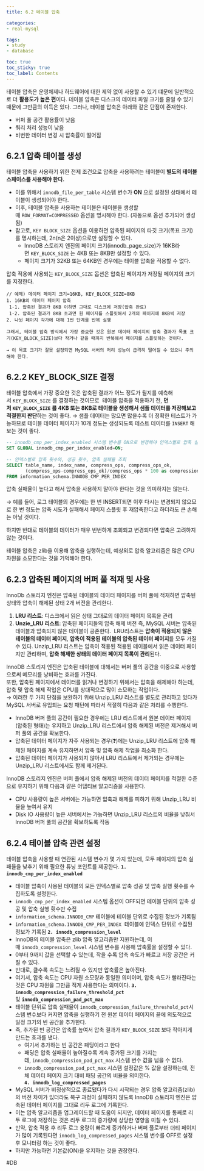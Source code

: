 ```yaml
---
title: 6.2 테이블 압축

categories:
- real-mysql

tags:
- study
- database

toc: true
toc_sticky: true
toc_label: Contents
---
```


테이블 압축은 운영체제나 하드웨어에 대한 제약 없이 사용할 수 있기 떄문에 일반적으로 더 **활용도가 높은 편**이다.
테이블 압축은 디스크의 데이터 파일 크기를 줄일 수 있기 때문에 그만큼의 이득은 있다.
그러나, 테이블 압축은 아래와 같은 단점이 존재한다.
-   버퍼 풀 공간 활용률이 낮음
-   쿼리 처리 성능이 낮음
-   비번한 데이터 변경 시 압축률이 떨어짐

## 6.2.1 압축 테이블 생성
테이블 압축을 사용하기 위한 전제 조건으로 압축을 사용하려는 테이블이 **별도의 테이블 스페이스를 사용해야 한다.**
-   이를 위해서 `innodb_file_per_table` 시스템 변수가 **ON** 으로 설정된 상태에서 테이블이 생성되어야 한다.
-   이후, 테이블 압축을 사용하는 테이블은 테이블을 생성할 때 `ROW_FORMAT=COMPRESSED` 옵션을 명시해야 한다. (자동으로 옵션 추가되어 생성됨)
-   참고로, `KEY BLOCK_SIZE` 옵션을 이용하면 압축된 페이지의 타깃 크기(목표 크기)를 명시하는데, 2n(n은 2이상)으로만 설정할 수 있다.
	-   InnoDB 스토리지 엔진의 페이지 크기(innodb_page_size)가 16KB라면 `KEY_BLOCK_SIZE` 는 4KB 또는 8KB만 설정할 수 있다.
	-   페이지 크기가 32KB 또는 64KB인 경우에는 테이블 압축을 적용할 수 없다.

압축 적용에 사용되는 `KEY_BLOCK_SIZE` 옵션은 압축된 페이지가 저장될 페이지의 크기를 지정한다.
```
// 예제) 데이터 페이지 크기=16KB, KEY_BLOCK_SIZE=8KB  
1. 16KB의 데이터 페이지 압축  
 1-1. 압축된 결과가 8KB 이하면 그대로 디스크에 저장(압축 완료)  
 1-2. 압축된 결과가 8KB 초과면 원 페이지를 스플릿해서 2개의 페이지에 8KB씩 저장  
2. 나뉜 페이지 각가에 대해 1번 단계를 반복 실행

그래서, 테이블 압축 방식에서 가장 중요한 것은 원본 데이터 페이지의 압축 결과가 목표 크기(KEY_BLOCK_SIZE)보다 작거나 같을 때까지 반복해서 페이지를 스플릿하는 것이다.

→ 이 목표 크기가 잘못 설정되면 MySQL 서버의 처리 성능이 급격히 떨어질 수 있으니 주의해야 한다.
```

## 6.2.2 KEY_BLOCK_SIZE 결정
테이블 압축에서 가장 중요한 것은 압축된 결과가 어느 정도가 될지를 예측해서 `KEY_BLOCK_SIZE` 를 결정하는 것이므로 
테이블 압축을 적용하기 전, **먼저 `KEY_BLOCK_SIZE` 를 4KB 또는 8KB로 테이블을 생성해서 샘플 데이터를 저장해보고 적절한지 판단**하는 것이 좋다.
→ 샘플 데이터는 많으면 많을수록 더 정확한 테스트가 가능하므로 테이블 데이터 페이지가 10개 정도는 생성되도록 테스트 데이터를 `INSERT` 해보는 것이 좋다.
```sql
-- innodb_cmp_per_index_enabled 시스템 변수를 ON으로 변경해야 인덱스별로 압축 실행 횟수와 성공 횟수가 기록된다.  
SET GLOBAL innodb_cmp_per_index_enabled=ON;  
  
-- 인덱스별로 압축 횟수와, 성공 횟수, 압축 실패율 조회  
SELECT table_name, index_name, compress_ops, compress_ops_ok,   
       (compress_ops-compress_ops_ok)/compress_ops * 100 as compression_failure_pct  
FROM information_schema.INNODB_CMP_PER_INDEX
```
  

압축 실패율이 높다고 해서 압축을 사용하지 말아야 한다는 것을 의미하지는 않는다.

→ 예를 들어, 로그 테이블의 경우에는 한 번 INSERT되면 이후 다시는 변경되지 않으므로 한 번 정도는 압축 시도가 실패해서 페이지 스플릿 후 재압축한다고 하더라도 큰 손해는 아닐 것이다.

하지만 반대로 테이블의 데이터가 매우 빈번하게 조회되고 변경되다면 압축은 고려하지 않는 것이다.

테이블 압축은 zlib을 이용해 압축을 실행하는데, 예상외로 압축 알고리즘은 많은 CPU 자원을 소모한다는 것을 기억해야 한다.

  

## 6.2.3 압축된 페이지의 버퍼 풀 적재 및 사용

InnoDb 스토리지 엔진은 압축된 테이블의 데이터 페이지를 버퍼 풀에 적재하면 압축된 상태와 압축이 해제된 상태 2개 버전을 관리한다.
1.  **LRU 리스트**: 디스크에서 읽은 상태 그대로의 데이터 페이지 목록을 관리
2.  **Unzie_LRU 리스트**: 압축된 페이지들의 압축 해제 버전
즉, MySQL 서버는 압축된 테이블과 압축되지 않은 테이블이 공존한다. 
LRU리스트는 **압축이 적용되지 않은 테이블의 데이터 페이지**, **압축이 적용된 테이블의 압축된 데이터 페이지**를 모두 가질 수 있다.
Unzip_LRU 리스트는 압축이 적용된 적용된 테이블에서 읽은 데이터 페이지만 관리하며, **압축 해제한 상태의 데이터 페이지 목록이 관리**된다.

InnoDB 스토리지 엔진은 압축된 테이블에 대해서는 버퍼 풀의 공간을 이중으로 사용함으로써 메모리를 낭비하는 효과를 가진다.  
또한, 압축된 페이지에서 데이터를 읽거나 변경하기 위해서는 압축을 해제해야 하는데, 압축 및 압축 해제 작업은 CPU를 상대적으로 많이 소모하는 작업이다.  
→ 이러한 두 가지 단점을 보완하기 위해 Unzip_LRU 리스트를 별도로 관리하고 있다가 MySQL 서버로 유입되는 요청 패턴에 따라서 적절히 다음과 같은 처리를 수행한다.  
-   InnoDB 버퍼 풀의 공간이 필요한 경우에는 LRU 리스트에서 원본 데이터 페이지(압축된 형태)는 유지하고 Unzip_LRU 리스트에서 압축 해제된 버전은 제거해서 버퍼 풀의 공간을 확보한다.
-   압축된 데이터 페이지가 자주 사용되는 경우(❓)에는 Unzip_LRU 리스트에 압축 해제된 페이지를 계속 유지하면서 압축 및 압축 해제 작업을 최소화 한다.
-   압축된 데이터 페이지가 사용되지 않아서 LRU 리스트에서 제거되는 경우에는 Unzip_LRU 리스트에서도 함께 제거된다.

InnoDB 스토리지 엔진은 버퍼 풀에서 압축 해제된 버전의 데이터 페이지를 적절한 수준으로 유지하기 위해 다음과 같은 어댑티브 알고리즘을 사용한다.
-   CPU 사용량이 높은 서버에는 가능하면 압축과 해제를 피하기 위해 Unzip_LRU 비율을 높여서 유지
-   Disk IO 사용량이 높은 서버에서는 가능하면 Unzip_LRU 리스트의 비율을 낮춰서 InnoDB 버퍼 풀의 공간을 확보하도록 작동

## 6.2.4 테이블 압축 관련 설정
테이블 압축을 사용할 때 연관된 시스템 변수가 몇 가지 있는데, 모두 페이지의 압축 실패율을 낮추기 위해 필요한 튜닝 포인트를 제공한다.
**`1. innodb_cmp_per_index_enabled`** 
-   테이블 압축이 사용된 테이블의 모든 인덱스별로 압축 성공 및 압축 실행 횟수를 수집하도록 설정한다.
-   `innodb_cmp_per_index_enabled` 시스템 옵션이 OFF되면 테이블 단위의 압축 성공 및 압축 실행 횟수만 수집
-   `information_schema.INNODB_CMP` 테이블에 테이블 단위로 수집된 정보가 기록됨
-   `information_schema.INNODB_CMP_PER_INDEX`  테이블에 인덱스 단위로 수집된 정보가 기록됨
**`2. innodb_compression_level`** 
-   InnoDB의 테이블 압축은 zlib 압축 알고리즘만 지원하는데, 이때 `innodb_compression_level` 시스템 변수를 사용해 압축률을 설정할 수 있다.
-   0부터 9까지 값을 선택할 수 있는데, 작을 수록 압축 속도가 빠르고 저장 공간은 커질 수 있다.
-   반대로, 클수록 속도는 느려질 수 있지만 압축률은 높아진다.
-   여기서, 압축 속도는 CPU 자원 소모량과 동일한 의미이며, 압축 속도가 빨라진다는 것은 CPU 자원을 그만큼 적게 사용한다는 의미이다.
**`3. innodb_compression_failure_threshold_pct`**  및 **`innodb_compression_pad_pct_max`** 
-   테이블 단위로 압축 실패율이 `innodb_compression_failure_threshold_pct`시스템 변수보다 커지면 압축을 실행하기 전 원본 데이터 페이지의 끝에 의도적으로 일정 크기의 빈 공간을 추가한다.
-   즉, 추가된 빈 공간은 압축률 높여서 압축 결과가 `KEY_BLOCK_SIZE` 보다 작아지게 만드는 효과를 낸다.
	-   여기서 추가하는 빈 공간은 패딩이라고 한다
	-   패딩은 압축 실패율이 높아질수록 계속 증가된 크기를 가지는 데, `innodb_compression_pad_pct_max` 시스템 변수 값을 넘을 수 없다.
	-   `innodb_compression_pad_pct_max` 시스템 설정값은 % 값을 설정하는데, 전체 데이터 페이지 크기 대비 패딩 공간의 비율을 의미한다.  
**`4. innodb_log_compressed_pages`** 
-   MySQL 서버가 비정상적으로 종료됐다가 다시 시작되는 경우 압축 알고리즘(zlib)의 버전 차이가 있더라도 복구 과정이 실패하지 않도록 InnoDB 스토리지 엔진은 압축된 데이터 페이지를 그대로 리두 로그에 기록한다.
-   이는 압축 알고리즘을 업그레이드할 때 도움이 되지만, 데이터 페이지를 통째로 리두 로그에 저장하는 것은 리두 로그의 증가량에 상당한 영향을 미칠 수 있다.
-   만약, 압축 적용 후 리두 로그 용량이 빠르게 증가하거나 버퍼 풀로부터 더티 페이지가 많이 기록된다면 `innodb_log_compressed_pages` 시스템 변수를 OFF로 설정 후 모니터링 하는 것이 좋다.
-   하지만 가능하면 기본값(ON)을 유지하는 것을 권장한다.

#DB 